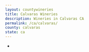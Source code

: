 ```yaml
---
layout: countywineries
title: Calvaras Wineries
description: Wineries in Calvaras CA
permalink: /ca/calvaras/
county: calvaras
state: ca
---
```

-
